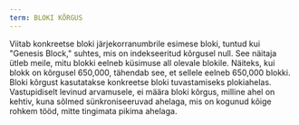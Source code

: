 ```yaml
---
term: BLOKI KÕRGUS
---
```


Viitab konkreetse bloki järjekorranumbrile esimese bloki, tuntud kui "Genesis Block," suhtes, mis on indekseeritud kõrgusel null. See näitaja ütleb meile, mitu blokki eelneb küsimuse all olevale blokile. Näiteks, kui blokk on kõrgusel 650,000, tähendab see, et sellele eelneb 650,000 blokki. Bloki kõrgust kasutatakse konkreetse bloki tuvastamiseks plokiahelas. Vastupidiselt levinud arvamusele, ei määra bloki kõrgus, milline ahel on kehtiv, kuna sõlmed sünkroniseeruvad ahelaga, mis on kogunud kõige rohkem tööd, mitte tingimata pikima ahelaga.